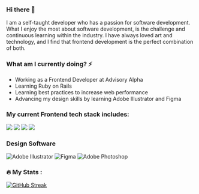 ### Hi there 👋 
I am a self-taught developer who has a passion for software development. What I enjoy the most about software development, is the challenge and continuous learning within the industry. I have always loved art and technology, and I find that frontend development is the perfect combination of both.

### What am I currently doing? ⚡️
- Working as a Frontend Developer at Advisory Alpha
- Learning Ruby on Rails
- Learning best practices to increase web performance
- Advancing my design skills by learning Adobe Illustrator and Figma


### My current Frontend tech stack includes:
<img src="https://img.shields.io/badge/JavaScript-yellow?logo=JavaScript&logoColor=white&style=ShieldStyle" /> <img src="https://img.shields.io/badge/React-61DAFB?logo=React&logoColor=white&style=ShieldStyle" /> <img src="https://img.shields.io/badge/Tailwind.css-06B6D4?logo=Tailwind+CSS&logoColor=white&style=ShieldStyle" /> <img src="https://img.shields.io/badge/Alpine.js-06B6D4?logo=Tailwind+CSS&logoColor=white&style=ShieldStyle" />

### Design Software
![Adobe Illustrator](https://img.shields.io/badge/adobe%20illustrator-%23FF9A00.svg?style=for-the-badge&logo=adobe%20illustrator&logoColor=white)
![Figma](https://img.shields.io/badge/figma-%23F24E1E.svg?style=for-the-badge&logo=figma&logoColor=white)
![Adobe Photoshop](https://img.shields.io/badge/adobe%20photoshop-%2331A8FF.svg?style=for-the-badge&logo=adobe%20photoshop&logoColor=white)



<!--
**atrain42/atrain42** is a ✨ _special_ ✨ repository because its `README.md` (this file) appears on your GitHub profile.

Here are some ideas to get you started:

- 🔭 I’m currently working on ...
- 🌱 I’m currently learning ...
- 👯 I’m looking to collaborate on ...
- 🤔 I’m looking for help with ...
- 💬 Ask me about ...
- 📫 How to reach me: ...
- 😄 Pronouns: ...
- ⚡ Fun fact: ...
-->

### :fire: My Stats :
[![GitHub Streak](http://github-readme-streak-stats.herokuapp.com?user=atrain42)](https://git.io/streak-stats)
